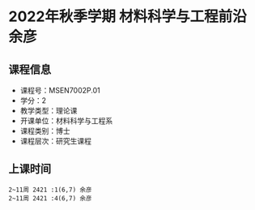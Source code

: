 # 2022年秋季学期 材料科学与工程前沿 余彦






## 课程信息

- 课程号：MSEN7002P.01
- 学分：2
- 教学类型：理论课
- 开课单位：材料科学与工程系
- 课程类别：博士
- 课程层次：研究生课程

## 上课时间

```
2~11周 2421 :1(6,7) 余彦
2~11周 2421 :4(6,7) 余彦
```


